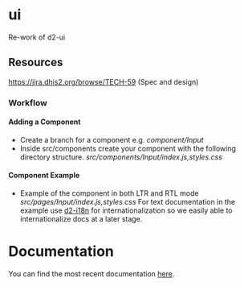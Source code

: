 # ui
Re-work of d2-ui

## Resources
https://jira.dhis2.org/browse/TECH-59 (Spec and design)

### Workflow

#### Adding a Component
- Create a branch for a component e.g. _component/Input_
- Inside src/components create your component with the following directory structure. _src/components/Input/index.js,styles.css_

#### Component Example
- Example of the component in both LTR and RTL mode _src/pages/Input/index.js,styles.css_ For text documentation in the example use [d2-i18n](https://github.com/dhis2/d2-i18n) for internationalization so we easily able to internationalize docs at a later stage.

# Documentation
You can find the most recent documentation [here](https://github.com/facebookincubator/create-react-app/blob/master/packages/react-scripts/template/README.md).
